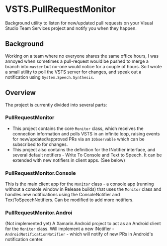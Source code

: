 # VSTS.PullRequestMonitor
Background utility to listen for new/updated pull requests on your Visual Studio Team Services project and notify you when they happen.

## Background
Working on a team where no everyone shares the same office hours, I was annoyed when sometimes a pull-request would be pushed to merge a branch into `master` but no-one would notice for a couple of hours. So I wrote a small utility to poll the VSTS server for changes, and speak out a notification using `System.Speech.Synthesis`. 

## Overview
The project is currently divided into several parts:
### PullRequestMonitor
* This project contains the core `Monitor` class, which receives the connection information and polls VSTS in an infinite loop, raising events for new/updated/approved PRs via an `IObservable` which can be subscribed to for changes.
* This project also contains the definition for the INotifier interface, and several default notifiers - Write To Console and Text to Speech. It can be extended with new notifiers in client apps. (See below)
### PullRequestMonitor.Console
This is the main client app for the `Monitor` class - a console app (running without a console window in Release builds) that uses the `Monitor` class and handles new notifications using the ConsoleNotifier and TextToSpeechNotifiers. Can be modified to add more notifiers.
### PullRequestMonitor.Androi
(Not implemented yet)
A Xamarin.Android project to act as an Android client for the `Monitor` class. Will implement a new INotifier - `AndroidNotificationNotifier` - which will notify of new PRs in Android's notification center.
